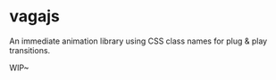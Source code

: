 # vagajs
An immediate animation library using CSS class names for plug &amp; play transitions.

WIP~